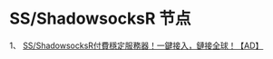 # SS/ShadowsocksR 节点 

1、 <a class="btn btn-danger" href="https://feiji-cloud.github.io">SS/ShadowsocksR付費穩定服務器！一鍵接入，鏈接全球！【AD】</a>   

